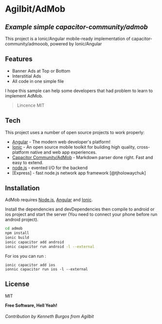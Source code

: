 # Agilbit/AdMob
## _Example simple capacitor-community/admob_

This project is a Ionic/Angular mobile-ready implementation of capacitor-community/admooob, powered by Ionic/Angular

## Features

- Banner Ads at Top or Bottom
- Interstitial Ads
- All code in one simple file

I hope this sample can help some developers that had problem to learn to implement AdMob.

> Lincence MIT

## Tech

This project uses a number of open source projects to work properly:

- [Angular] - The modern web  developer's platform!
- [Ionic] - An open source mobile toolkit for building high quality, cross-platform native and web app experiences.
- [Capacitor Community/AdMob] - Markdown parser done right. Fast and easy to extend.
- [node.js] - evented I/O for the backend
- [Express] - fast node.js network app framework [@tjholowaychuk]

## Installation

AdMob requires [Node.js](https://nodejs.org/), [Angular](https://angular.io) and [Ionic](https://ionicframework.com/).

Install the dependencies and devDependencies then compile to android or ios project and start the server (You need to connect your phone before run android project).

```sh
cd admob
npm install
ionic build
ionic capacitor add android
ionic capacitor run android -l --external
```
For ios you can run :
```
ionic capacitor add ios
ionnic capacitor run ios -l --external
```

## License

MIT

**Free Software, Hell Yeah!**

###### Contribution by Kenneth Burgos from Agilbit

[node.js]: <http://nodejs.org>
[Capacitor Community/AdMob]: <https://github.com/capacitor-community/admob>
[Angular]: <https://angular.io>
[Ionic]: <https://ionicframework.com/>
